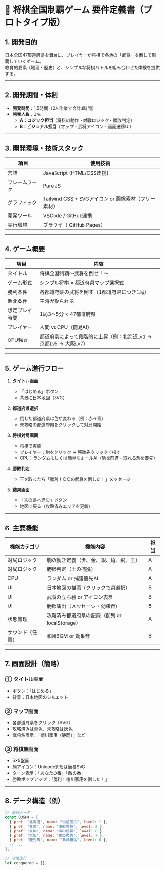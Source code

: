 # 🏯 将棋全国制覇ゲーム 要件定義書（プロトタイプ版）

## 1. 開発目的
日本全国47都道府県を舞台に、プレイヤーが将棋で各地の「武将」を倒して制覇していくゲーム。  
教育的要素（地理・歴史）と、シンプルな将棋バトルを組み合わせた体験を提供する。

---

## 2. 開発期間・体制
- **開発時間**：1.5時間（2人作業で合計3時間）  
- **開発人数**：2名  
  - **A：ロジック担当**（将棋の動作・対戦ロジック・勝敗判定）  
  - **B：ビジュアル担当**（マップ・武将アイコン・画面遷移UI）

---

## 3. 開発環境・技術スタック
| 項目 | 使用技術 |
|------|-----------|
| 言語 | JavaScript (HTML/CSS連携) |
| フレームワーク | Pure JS |
| グラフィック | Tailwind CSS + SVGアイコン or 画像素材（フリー素材） |
| 開発ツール | VSCode / GitHub連携 |
| 実行環境 | ブラウザ（ GitHub Pages） |

---

## 4. ゲーム概要
| 項目 | 内容 |
|------|------|
| タイトル | 将棋全国制覇〜武将を倒せ！〜 |
| ゲーム形式 | シンプル将棋 × 都道府県マップ選択式 |
| 勝利条件 | 各都道府県の武将を倒す（1都道府県につき1局） |
| 敗北条件 | 王将が取られる |
| 想定プレイ時間 | 1局3〜5分 × 47都道府県 |
| プレイヤー | 人間 vs CPU（簡易AI） |
| CPU強さ | 都道府県によって段階的に上昇（例：北海道Lv1 → 京都Lv5 → 大阪Lv7） |

---

## 5. ゲーム進行フロー
1. **タイトル画面**  
   - 「はじめる」ボタン  
   - 背景に日本地図（SVG）

2. **都道府県選択**  
   - 倒した都道府県は色が変わる（例：赤→青）  
   - 未攻略の都道府県をクリックして対局開始

3. **将棋対局画面**  
   - 将棋で実装 
   - プレイヤー：駒をクリック → 移動先クリックで指す  
   - CPU：ランダムもしくは簡単なルールAI（駒を前進・取れる駒を優先）

4. **勝敗判定**  
   - 王を取ったら「勝利！○○の武将を倒した！」メッセージ

5. **結果画面**  
   - 「次の県へ進む」ボタン  
   - 地図に戻る（攻略済みエリアを更新）

---

## 6. 主要機能

| 機能カテゴリ | 機能内容 | 担当 |
|---------------|------------|------|
| 対局ロジック | 駒の動き定義（歩、金、銀、角、飛、王） | A |
| 対局ロジック | 勝敗判定（王の捕獲） | A |
| CPU | ランダム or 捕獲優先AI | A |
| UI | 日本地図の描画（クリックで県選択） | B |
| UI | 武将の立ち絵 or アイコン表示 | B |
| UI | 勝敗演出（メッセージ・効果音） | B |
| 状態管理 | 攻略済み都道府県の記録（配列 or localStorage） | A |
| サウンド（任意） | 和風BGM or 効果音 | B |

---

## 7. 画面設計（簡略）

### ① タイトル画面
- ボタン：「はじめる」
- 背景：日本地図のシルエット

### ② マップ画面
- 各都道府県をクリック（SVG）
- 攻略済みは青色、未攻略は灰色
- 武将名表示：「徳川家康（静岡）」など

### ③ 将棋盤画面
- 5×5盤面
- 駒アイコン：Unicodeまたは簡易SVG
- ターン表示：「あなたの番」「敵の番」
- 勝敗ポップアップ：「勝利！徳川家康を倒した！」

---

## 8. データ構造（例）

```js
// 武将データ
const BUSHO = [
  { pref: "北海道", name: "松前慶広", level: 1 },
  { pref: "青森", name: "津軽為信", level: 2 },
  { pref: "京都", name: "織田信長", level: 6 },
  { pref: "大阪", name: "豊臣秀吉", level: 7 },
  { pref: "鹿児島", name: "島津義弘", level: 8 },
  // ...
];

// 攻略進行
let conquered = [];
